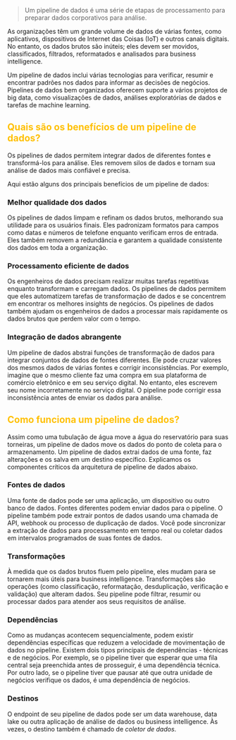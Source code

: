  
> Um pipeline de dados é uma série de etapas de processamento para preparar dados corporativos para análise.

As organizações têm um grande volume de dados de várias fontes, como aplicativos, dispositivos de Internet das Coisas (IoT) e outros canais digitais. No entanto, os dados brutos são inúteis; eles devem ser movidos, classificados, filtrados, reformatados e analisados para business intelligence. 

Um pipeline de dados inclui várias tecnologias para verificar, resumir e encontrar padrões nos dados para informar as decisões de negócios. Pipelines de dados bem organizados oferecem suporte a vários projetos de big data, como visualizações de dados, análises exploratórias de dados e tarefas de machine learning.

## <span style="color:#ffc000">Quais são os benefícios de um pipeline de dados?</span>

Os pipelines de dados permitem integrar dados de diferentes fontes e transformá-los para análise. Eles removem silos de dados e tornam sua análise de dados mais confiável e precisa. 

Aqui estão alguns dos principais benefícios de um pipeline de dados:
### **Melhor qualidade dos dados**

Os pipelines de dados limpam e refinam os dados brutos, melhorando sua utilidade para os usuários finais. Eles padronizam formatos para campos como datas e números de telefone enquanto verificam erros de entrada. Eles também removem a redundância e garantem a qualidade consistente dos dados em toda a organização.

### **Processamento eficiente de dados**

Os engenheiros de dados precisam realizar muitas tarefas repetitivas enquanto transformam e carregam dados. Os pipelines de dados permitem que eles automatizem tarefas de transformação de dados e se concentrem em encontrar os melhores insights de negócios. Os pipelines de dados também ajudam os engenheiros de dados a processar mais rapidamente os dados brutos que perdem valor com o tempo.

### **Integração de dados abrangente**

Um pipeline de dados abstrai funções de transformação de dados para integrar conjuntos de dados de fontes diferentes. Ele pode cruzar valores dos mesmos dados de várias fontes e corrigir inconsistências. Por exemplo, imagine que o mesmo cliente faz uma compra em sua plataforma de comércio eletrônico e em seu serviço digital. No entanto, eles escrevem seu nome incorretamente no serviço digital. O pipeline pode corrigir essa inconsistência antes de enviar os dados para análise.

## <span style="color:#ffc000">Como funciona um pipeline de dados?</span>

Assim como uma tubulação de água move a água do reservatório para suas torneiras, um pipeline de dados move os dados do ponto de coleta para o armazenamento. Um pipeline de dados extrai dados de uma fonte, faz alterações e os salva em um destino específico. Explicamos os componentes críticos da arquitetura de pipeline de dados abaixo.

### **Fontes de dados**

Uma fonte de dados pode ser uma aplicação, um dispositivo ou outro banco de dados. Fontes diferentes podem enviar dados para o pipeline. O pipeline também pode extrair pontos de dados usando uma chamada de API, webhook ou processo de duplicação de dados. Você pode sincronizar a extração de dados para processamento em tempo real ou coletar dados em intervalos programados de suas fontes de dados.

### **Transformações**

À medida que os dados brutos fluem pelo pipeline, eles mudam para se tornarem mais úteis para business intelligence. Transformações são operações (como classificação, reformatação, desduplicação, verificação e validação) que alteram dados. Seu pipeline pode filtrar, resumir ou processar dados para atender aos seus requisitos de análise.

### **Dependências**

Como as mudanças acontecem sequencialmente, podem existir dependências específicas que reduzem a velocidade de movimentação de dados no pipeline. Existem dois tipos principais de dependências - técnicas e de negócios. Por exemplo, se o pipeline tiver que esperar que uma fila central seja preenchida antes de prosseguir, é uma dependência técnica. Por outro lado, se o pipeline tiver que pausar até que outra unidade de negócios verifique os dados, é uma dependência de negócios.

### **Destinos**

O endpoint de seu pipeline de dados pode ser um data warehouse, data lake ou outra aplicação de análise de dados ou business intelligence. Às vezes, o destino também é chamado de _coletor de dados_.
